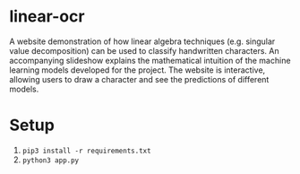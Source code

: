# linear-ocr

A website demonstration of how linear algebra techniques (e.g. singular value decomposition) can be used to classify handwritten characters. An accompanying slideshow explains the mathematical intuition of the machine learning models developed for the project. The website is interactive, allowing users to draw a character and see the predictions of different models.

# Setup

1. `pip3 install -r requirements.txt`
2. `python3 app.py`
